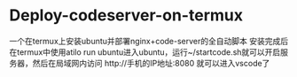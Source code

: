 # Deploy-codeserver-on-termux
一个在termux上安装ubuntu并部署nginx+code-server的全自动脚本
安装完成后在termux中使用atilo run ubuntu进入ubuntu，运行~/startcode.sh就可以开启服务器，然后在局域网内访问 http://手机的IP地址:8080 就可以进入vscode了
